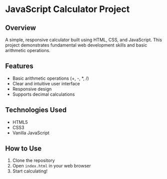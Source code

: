# JavaScript Calculator Project

## Overview
A simple, responsive calculator built using HTML, CSS, and JavaScript. This project demonstrates fundamental web development skills and basic arithmetic operations.

## Features
- Basic arithmetic operations (+, -, *, /)
- Clear and intuitive user interface
- Responsive design
- Supports decimal calculations

## Technologies Used
- HTML5
- CSS3
- Vanilla JavaScript

## How to Use
1. Clone the repository
2. Open `index.html` in your web browser
3. Start calculating!

